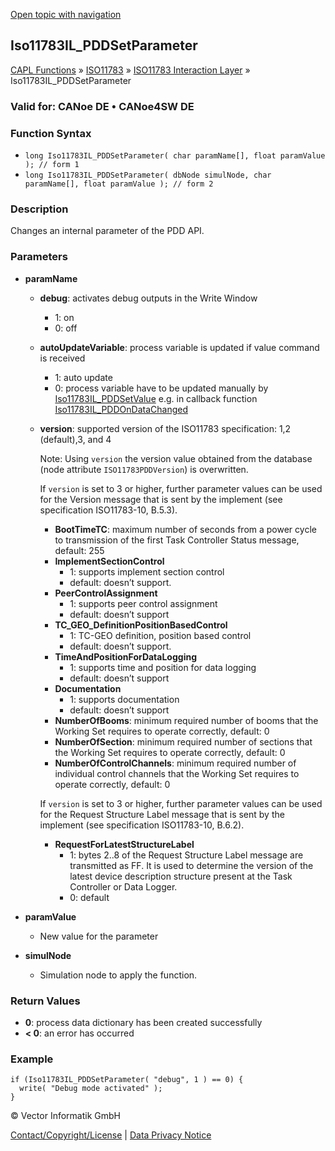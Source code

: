 [Open topic with navigation](../../../../../../CANoeDEFamily.htm#Topics/CAPLFunctions/ISO11783/ISOInteractionLayer/Functions/CAPLfunctionIso11783ILPDDSetParameter.md)

## Iso11783IL_PDDSetParameter

[CAPL Functions](../../../CAPLfunctions.md) » [ISO11783](../../CAPLfunctionsISO11783Overview.md) » [ISO11783 Interaction Layer](../CAPLfunctionsISOILOverview.md) » Iso11783IL_PDDSetParameter

### Valid for: CANoe DE • CANoe4SW DE

### Function Syntax

- `long Iso11783IL_PDDSetParameter( char paramName[], float paramValue ); // form 1`
- `long Iso11783IL_PDDSetParameter( dbNode simulNode, char paramName[], float paramValue ); // form 2`

### Description

Changes an internal parameter of the PDD API.

### Parameters

- **paramName**

  - **debug**: activates debug outputs in the Write Window
    - 1: on
    - 0: off

  - **autoUpdateVariable**: process variable is updated if value command is received
    - 1: auto update
    - 0: process variable have to be updated manually by [Iso11783IL_PDDSetValue](CAPLfunctionIso11783ILpddsetvalue.md) e.g. in callback function [Iso11783IL_PDDOnDataChanged](CAPLfunctionIso11783ILPDDOnDataChanged.md)

  - **version**: supported version of the ISO11783 specification: 1,2 (default),3, and 4

    Note: Using `version` the version value obtained from the database (node attribute `ISO11783PDDVersion`) is overwritten.

    If `version` is set to 3 or higher, further parameter values can be used for the Version message that is sent by the implement (see specification ISO11783-10, B.5.3).

    - **BootTimeTC**: maximum number of seconds from a power cycle to transmission of the first Task Controller Status message, default: 255
    - **ImplementSectionControl**
      - 1: supports implement section control
      - default: doesn’t support.
    - **PeerControlAssignment**
      - 1: supports peer control assignment
      - default: doesn’t support
    - **TC_GEO_DefinitionPositionBasedControl**
      - 1: TC-GEO definition, position based control
      - default: doesn’t support.
    - **TimeAndPositionForDataLogging**
      - 1: supports time and position for data logging
      - default: doesn’t support
    - **Documentation**
      - 1: supports documentation
      - default: doesn’t support
    - **NumberOfBooms**: minimum required number of booms that the Working Set requires to operate correctly, default: 0
    - **NumberOfSection**: minimum required number of sections that the Working Set requires to operate correctly, default: 0
    - **NumberOfControlChannels**: minimum required number of individual control channels that the Working Set requires to operate correctly, default: 0

    If `version` is set to 3 or higher, further parameter values can be used for the Request Structure Label message that is sent by the implement (see specification ISO11783-10, B.6.2).

    - **RequestForLatestStructureLabel**
      - 1: bytes 2..8 of the Request Structure Label message are transmitted as FF. It is used to determine the version of the latest device description structure present at the Task Controller or Data Logger.
      - 0: default

- **paramValue**

  - New value for the parameter

- **simulNode**

  - Simulation node to apply the function.

### Return Values

- **0**: process data dictionary has been created successfully
- **< 0**: an error has occurred

### Example

```plaintext
if (Iso11783IL_PDDSetParameter( "debug", 1 ) == 0) {
  write( "Debug mode activated" );
}
```

© Vector Informatik GmbH

[Contact/Copyright/License](../../../../Shared/ContactCopyrightLicense.md) | [Data Privacy Notice](https://www.vector.com/int/en/company/get-info/privacy-policy/)
